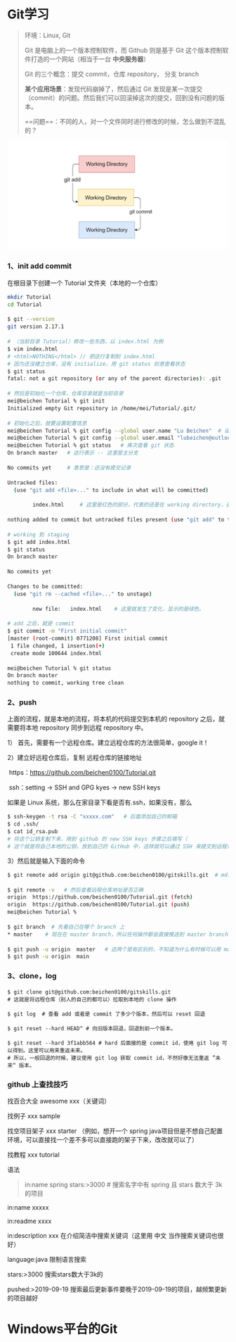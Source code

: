 # Git学习

> 环境：Linux, Git
>
> Git 是电脑上的一个版本控制软件，而 Github 则是基于 Git 这个版本控制软件打造的一个网站（相当于一台 **中央服务器**）
>
> Git 的三个概念：提交 commit，仓库 repository， 分支 branch
>
> **某个应用场景**：发现代码崩掉了，然后通过 Git 发现是某一次提交（commit）的问题。然后我们可以回滚掉这次的提交，回到没有问题的版本。
>
> 
>
> ==问题==：不同的人，对一个文件同时进行修改的时候，怎么做到不混乱的？

![image-20220329133826444](image-20220329133826444.png)

### 1、init add commit

在根目录下创建一个 Tutorial 文件夹（本地的一个仓库）

```bash
mkdir Tutorial
cd Tutorial

$ git --version
git version 2.17.1

# （当前目录 Tutorial）修改一些东西，以 index.html 为例
$ vim index.html
# <html>NOTHING</html> // 把这行复制到 index.html
# 因为还没建立仓库，没有 initialize，用 git status 刻意查看状态
$ git status
fatal: not a git repository (or any of the parent directories): .git

# 然后是初始化一个仓库，仓库目录就是当前目录
mei@beichen Tutorial % git init
Initialized empty Git repository in /home/mei/Tutorial/.git/

# 初始化之后，就要设置配置信息  
mei@beichen Tutorial % git config --global user.name "Lu Beichen"  # 设置名字
mei@beichen Tutorial % git config --global user.email "lubeichen@outlook.com" 
mei@beichen Tutorial % git status   # 再次查看 git 状态
On branch master   # 这行表示 -- 这里是主分支

No commits yet     # 意思是：还没有提交记录

Untracked files:
  (use "git add <file>..." to include in what will be committed)

        index.html     # 这里是红色的部分，代表的还是在 working directory，表示可以随时修改，删除

nothing added to commit but untracked files present (use "git add" to track)

# working 到 staging 
$ git add index.html
$ git status
On branch master

No commits yet

Changes to be committed:
  (use "git rm --cached <file>..." to unstage)

        new file:   index.html    # 这里就发生了变化，显示的是绿色。

# add 之后，就是 commit
$ git commit -m "First initial commit"
[master (root-commit) 0771208] First initial commit
 1 file changed, 1 insertion(+)
 create mode 100644 index.html

mei@beichen Tutorial % git status                                                                           [0]
On branch master
nothing to commit, working tree clean
```



### 2、push

上面的流程，就是本地的流程，将本机的代码提交到本机的 repository 之后，就需要将本地 repository 同步到远程 repository 中。

1） 首先，需要有一个远程仓库。建立远程仓库的方法很简单，google it！

2）建立好远程仓库后，复制 远程仓库的链接地址 

​	https：https://github.com/beichen0100/Tutorial.git

​	ssh：setting -> SSH and GPG kyes -> new SSH keys



如果是 Linux 系统，那么在家目录下看是否有.ssh，如果没有，那么

```bash
$ ssh-keygen -t rsa -C "xxxxx.com"   # 后面添加自己的邮箱
$ cd .ssh/
$ cat id_rsa.pub   
# 将这个公钥复制下来，用到 github 的 new SSH keys 步骤之后填写（
# 这个就是将自己本地的公钥，放到自己的 GitHub 中，这样就可以通过 SSH 来提交到远程仓库了。
```

3）然后就是输入下面的命令

```bash
$ git remote add origin git@github.com:beichen0100/gitskills.git  # md垃圾云主机，这里竟然卡死了。

$ git remote -v   # 然后查看远程仓库地址是否正确
origin  https://github.com/beichen0100/Tutorial.git (fetch)
origin  https://github.com/beichen0100/Tutorial.git (push)
mei@beichen Tutorial %  

$ git branch  # 先看自己在哪个 branch 上
* master    # 现在在 master branch，所以任何操作都会直接推送到 master branch

$ git push -u origin  master   # 这两个是有区别的，不知道为什么有时候可以用 master，有时候就能用 main。
$ git push -u origin  main
```



### 3、clone，log

```
$ git clone git@github.com:beichen0100/gitskills.git
# 这就是将远程仓库（别人的自己的都可以）拉取到本地的 clone 操作

$ git log  # 查看 add 或者是 commit 了多少个版本，然后可以 reset 回退

$ git reset --hard HEAD^ # 向旧版本回退，回退到前一个版本。

$ git reset --hard 3f1abb564 # hard 后面接的是 commit id，使用 git log 可以得到。这里可以用来重返未来。
# 所以，一般回退的时候，建议使用 git log 获取 commit id，不然好像无法重返 ”未来“ 版本。
```



### github 上查找技巧

找百合大全 awesome xxx（关键词）

找例子 xxx sample

找空项目架子 xxx starter （例如，想开一个 spring java项目但是不想自己配置环境，可以直接找一个差不多可以直接跑的架子下来，改改就可以了）

找教程 xxx tutorial



语法

> in:name spring stars:>3000  # 搜索名字中有 spring 且 stars 数大于 3k 的项目

in:name xxxxx

in:readme xxxx 

in:description xxx  在介绍简洁中搜索关键词（这里用 中文 当作搜索关键词也很好）

language:java   限制语言搜索

stars:>3000 搜索stars数大于3k的

pushed:>2019-09-19   搜索最后更新事件要晚于2019-09-19的项目，越频繁更新的项目越好





# Windows平台的Git



















